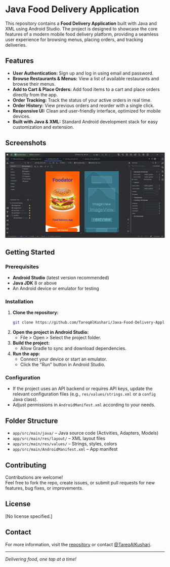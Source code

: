 # Java Food Delivery Application

This repository contains a **Food Delivery Application** built with Java and XML using Android Studio. The project is designed to showcase the core features of a modern mobile food delivery platform, providing a seamless user experience for browsing menus, placing orders, and tracking deliveries.

## Features

- **User Authentication:** Sign up and log in using email and password.
- **Browse Restaurants & Menus:** View a list of available restaurants and browse their menus.
- **Add to Cart & Place Orders:** Add food items to a cart and place orders directly from the app.
- **Order Tracking:** Track the status of your active orders in real time.
- **Order History:** View previous orders and reorder with a single click.
- **Responsive UI:** Clean and user-friendly interface, optimized for mobile devices.
- **Built with Java & XML:** Standard Android development stack for easy customization and extension.

## Screenshots

![Screenshot](https://github.com/TareqAlKushari/Java-Food-Delivery-Application/blob/master/images/Screenshot_1.png)

## Getting Started

### Prerequisites

- **Android Studio** (latest version recommended)
- **Java JDK** 8 or above
- An Android device or emulator for testing

### Installation

1. **Clone the repository:**
   ```bash
   git clone https://github.com/TareqAlKushari/Java-Food-Delivery-Application.git
   ```
2. **Open the project in Android Studio:**
   - File > Open > Select the project folder.
3. **Build the project:**  
   - Allow Gradle to sync and download dependencies.
4. **Run the app:**  
   - Connect your device or start an emulator.
   - Click the "Run" button in Android Studio.

### Configuration

- If the project uses an API backend or requires API keys, update the relevant configuration files (e.g., `res/values/strings.xml` or a `config` Java class).
- Adjust permissions in `AndroidManifest.xml` according to your needs.

## Folder Structure

- `app/src/main/java/` – Java source code (Activities, Adapters, Models)
- `app/src/main/res/layout/` – XML layout files
- `app/src/main/res/values/` – Strings, styles, colors
- `app/src/main/AndroidManifest.xml` – App manifest

## Contributing

Contributions are welcome!  
Feel free to fork the repo, create issues, or submit pull requests for new features, bug fixes, or improvements.

## License

[No license specified.]

## Contact

For more information, visit the [repository](https://github.com/TareqAlKushari/Java-Food-Delivery-Application) or contact [@TareqAlKushari](https://github.com/TareqAlKushari).

---

*Delivering food, one tap at a time!*

